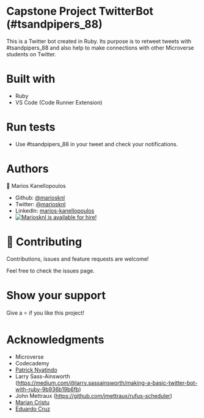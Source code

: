# Capstone Project TwitterBot (#tsandpipers_88)
This is a Twitter bot created in Ruby.
Its purpose is to retweet tweets with #tsandpipers_88 and also help to make connections with other Microverse students on Twitter.

# Built with
 - Ruby
 - VS Code (Code Runner Extension)

 # Run tests
 - Use #tsandpipers_88 in your tweet and check your notifications.

# Authors

👤 Marios Kanellopoulos
- Github: [@mariosknl](https://github.com/mariosknl)
- Twitter: [@mariosknl](https://twitter.com/MariosKnl)
- Linkedln: [marios-kanellopoulos](https://www.linkedin.com/in/marios-kanellopoulos-a99332181/)
- [![Mariosknl is available for hire!](http://hireable.me/mariosknl)](http://hireable.me/p/mariosknl)

# 🤝 Contributing
Contributions, issues and feature requests are welcome!

Feel free to check the issues page.

# Show your support
Give a ⭐️ if you like this project!

# Acknowledgments
- Microverse
- Codecademy
- [Patrick Nyatindo](https://twitter.com/nyatindopatrick)
- Larry Sass-Ainsworth (https://medium.com/@larry.sassainsworth/making-a-basic-twitter-bot-with-ruby-9b936b19b6fb)
- John Mettraux (https://github.com/jmettraux/rufus-scheduler)
- [Marian Cristu](https://github.com/mariancristu)
- [Eduardo Cruz](https://github.com/EdCrux)